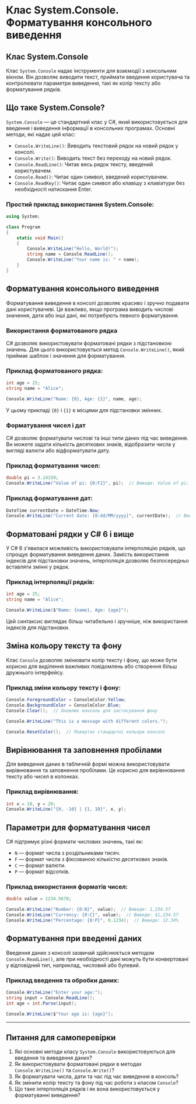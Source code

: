 # Клас System.Console. Форматування консольного виведення

## Клас System.Console

Клас `System.Console` надає інструменти для взаємодії з консольним вікном. Він дозволяє виводити текст, приймати введення користувача та контролювати параметри виведення, такі як колір тексту або форматування рядків.

## Що таке System.Console?

`System.Console` — це стандартний клас у C#, який використовується для введення і виведення інформації в консольних програмах. Основні методи, які надає цей клас:

- `Console.WriteLine()`: Виводить текстовий рядок на новий рядок у консолі.
- `Console.Write()`: Виводить текст без переходу на новий рядок.
- `Console.ReadLine()`: Читає весь рядок тексту, введений користувачем.
- `Console.Read()`: Читає один символ, введений користувачем.
- `Console.ReadKey()`: Читає один символ або клавішу з клавіатури без необхідності натискання Enter.

### Простий приклад використання System.Console:

```csharp
using System;

class Program
{
    static void Main()
    {
        Console.WriteLine("Hello, World!");
        string name = Console.ReadLine();
        Console.WriteLine("Your name is: " + name);
    }
}
```

## Форматування консольного виведення

Форматування виведення в консолі дозволяє красиво і зручно подавати дані користувачеві. Це важливо, якщо програма виводить числові значення, дати або інші дані, які потребують певного форматування.

### Використання форматованого рядка

C# дозволяє використовувати форматовані рядки з підстановкою значень. Для цього використовується метод `Console.WriteLine()`, який приймає шаблон і значення для форматування.

### Приклад форматованого рядка:

```csharp
int age = 25;
string name = "Alice";

Console.WriteLine("Name: {0}, Age: {1}", name, age);
```

У цьому прикладі `{0}` і `{1}` є місцями для підстановки змінних.

### Форматування чисел і дат

C# дозволяє форматувати числові та інші типи даних під час виведення. Ви можете задати кількість десяткових знаків, відобразити числа у вигляді валюти або відформатувати дату.

### Приклад форматування чисел:

```csharp
double pi = 3.14159;
Console.WriteLine("Value of pi: {0:F2}", pi);  // Виведе: Value of pi: 3.14
```

### Приклад форматування дат:

```csharp
DateTime currentDate = DateTime.Now;
Console.WriteLine("Current date: {0:dd/MM/yyyy}", currentDate);  // Виведе дату у форматі дд/мм/рррр
```

## Форматовані рядки у C# 6 і вище

У C# 6 з'явилася можливість використовувати інтерполяцію рядків, що спрощує форматування виведення даних. Замість використання індексів для підстановки значень, інтерполяція дозволяє безпосередньо вставляти змінні у рядок.

### Приклад інтерполяції рядків:

```csharp
int age = 25;
string name = "Alice";

Console.WriteLine($"Name: {name}, Age: {age}");
```

Цей синтаксис виглядає більш читабельно і зручніше, ніж використання індексів для підстановки.

## Зміна кольору тексту та фону

Клас `Console` дозволяє змінювати колір тексту і фону, що може бути корисно для виділення важливих повідомлень або створення більш дружнього інтерфейсу.

### Приклад зміни кольору тексту і фону:

```csharp
Console.ForegroundColor = ConsoleColor.Yellow;
Console.BackgroundColor = ConsoleColor.Blue;
Console.Clear();  // Оновлює консоль для застосування фону

Console.WriteLine("This is a message with different colors.");

Console.ResetColor();  // Повертає стандартні кольори консолі
```

## Вирівнювання та заповнення пробілами

Для виведення даних в табличній формі можна використовувати вирівнювання та заповнення пробілами. Це корисно для вирівнювання тексту або чисел в колонках.

### Приклад вирівнювання:

```csharp
int x = 10, y = 20;
Console.WriteLine("{0, -10} | {1, 10}", x, y);  
```

## Параметри для форматування чисел

C# підтримує різні формати числових значень, такі як:

- `N` — формат числа з роздільниками тисяч.
- `F` — формат числа з фіксованою кількістю десяткових знаків.
- `C` — формат валюти.
- `P` — формат відсотків.

### Приклад використання форматів чисел:

```csharp
double value = 1234.5678;

Console.WriteLine("Number: {0:N}", value);  // Виведе: 1,234.57
Console.WriteLine("Currency: {0:C}", value);  // Виведе: $1,234.57
Console.WriteLine("Percentage: {0:P}", 0.1234);  // Виведе: 12.34%
```

## Форматування при введенні даних

Введення даних з консолі зазвичай здійснюється методом `Console.ReadLine()`, але при необхідності дані можуть бути конвертовані у відповідний тип, наприклад, числовий або булевий.

### Приклад введення та обробки даних:

```csharp
Console.WriteLine("Enter your age:");
string input = Console.ReadLine();
int age = int.Parse(input);

Console.WriteLine($"Your age is: {age}");

```

---

## Питання для самоперевірки

1. Які основні методи класу `System.Console` використовуються для введення та виведення даних?
2. Як використовувати форматовані рядки в методах `Console.WriteLine()` та `Console.Write()`?
3. Як форматувати числа, дати та час під час виведення в консоль?
4. Як змінити колір тексту та фону під час роботи з класом `Console`?
5. Що таке інтерполяція рядків і як вона використовується у форматуванні виведення?

